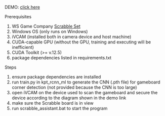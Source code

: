 DEMO: [click here](https://964quanyuan.github.io/scrabble-assistant/)

Prerequisites  
1. WS Game Company [Scrabble Set](https://www.wsgamecompany.com/scrabble-deluxe-edition.html)
2. Windows OS (only runs on Windows)  
3. iVCAM (installed both in camera device and host machine)
4. CUDA-capable GPU (without the GPU, training and executing will be inefficient)
5. CUDA Toolkit (>= v.12.5)
6. package dependencies listed in requirements.txt
      
Steps  
1. ensure package dependencies are installed
2. run train.py in kpt_rcnn_ml to generate the CNN (.pth file) for gameboard corner detection (not provided because the CNN is too large)  
3. open iVCAM on the device used to scan the gameboard and secure the device according to the diagram shown in the demo link  
4. make sure the Scrabble board is in view  
5. run scrabble_assistant.bat to start the program   
